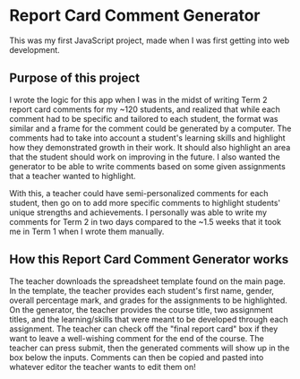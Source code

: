 # Report Card Comment Generator

This was my first JavaScript project, made when I was first getting into web development.

## Purpose of this project

I wrote the logic for this app when I was in the midst of writing Term 2 report card comments for my ~120 students, and realized that while each comment had to be specific and tailored to each student, the format was similar and a frame for the comment could be generated by a computer. The comments had to take into account a student's learning skills and highlight how they demonstrated growth in their work. It should also highlight an area that the student should work on improving in the future. I also wanted the generator to be able to write comments based on some given assignments that a teacher wanted to highlight. 

With this, a teacher could have semi-personalized comments for each student, then go on to add more specific comments to highlight students' unique strengths and achievements. I personally was able to write my comments for Term 2 in two days compared to the ~1.5 weeks that it took me in Term 1 when I wrote them manually.

## How this Report Card Comment Generator works

The teacher downloads the spreadsheet template found on the main page.
In the template, the teacher provides each student's first name, gender, overall percentage mark, and grades for the assignments to be highlighted.
On the generator, the teacher provides the course title, two assignment titles, and the learning/skills that were meant to be developed through each assignment.
The teacher can check off the "final report card" box if they want to leave a well-wishing comment for the end of the course.
The teacher can press submit, then the generated comments will show up in the box below the inputs.
Comments can then be copied and pasted into whatever editor the teacher wants to edit them on!
